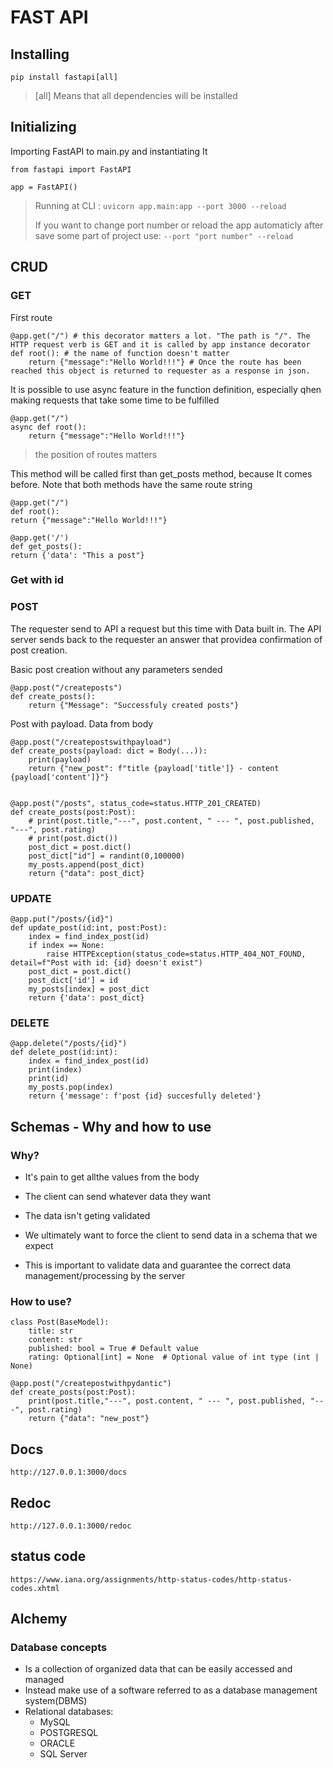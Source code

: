# FAST API

## Installing

`pip install fastapi[all]`

> [all] Means that all dependencies will be installed

## Initializing

Importing FastAPI to main.py and instantiating It

    from fastapi import FastAPI

    app = FastAPI()

> Running at CLI : `uvicorn app.main:app --port 3000 --reload`
>
> If you want to change port number or reload the app automaticly after save some part of project use: `--port "port number" --reload`

## CRUD

### GET

First route

    @app.get("/") # this decorator matters a lot. "The path is "/". The HTTP request verb is GET and it is called by app instance decorator
    def root(): # the name of function doesn't matter
        return {"message":"Hello World!!!"} # Once the route has been reached this object is returned to requester as a response in json.

It is possible to use async feature in the function definition, especially qhen making requests that take some time to be fulfilled

    @app.get("/")
    async def root():
        return {"message":"Hello World!!!"}

> the position of routes matters

This method will be called first than get_posts method, because It comes before. Note that both methods have the same route string

    @app.get("/")
    def root():
    return {"message":"Hello World!!!"}

    @app.get('/')
    def get_posts():
    return {'data': "This a post"}

### Get with id

### POST

The requester send to API a request but this time with Data built in. The API server sends back to the requester an answer that providea confirmation of post creation.

Basic post creation without any parameters sended

    @app.post("/createposts")
    def create_posts():
        return {"Message": "Successfuly created posts"}

Post with payload. Data from body

    @app.post("/createpostswithpayload")
    def create_posts(payload: dict = Body(...)):
        print(payload)
        return {"new_post": f"title {payload['title']} - content {payload['content']}"}


    @app.post("/posts", status_code=status.HTTP_201_CREATED)
    def create_posts(post:Post):
        # print(post.title,"---", post.content, " --- ", post.published, "---", post.rating)
        # print(post.dict())
        post_dict = post.dict()
        post_dict["id"] = randint(0,100000)
        my_posts.append(post_dict)
        return {"data": post_dict}

### UPDATE

    @app.put("/posts/{id}")
    def update_post(id:int, post:Post):
        index = find_index_post(id)
        if index == None:
            raise HTTPException(status_code=status.HTTP_404_NOT_FOUND, detail=f"Post with id: {id} doesn't exist")
        post_dict = post.dict()
        post_dict['id'] = id
        my_posts[index] = post_dict
        return {'data': post_dict}

### DELETE

    @app.delete("/posts/{id}")
    def delete_post(id:int):
        index = find_index_post(id)
        print(index)
        print(id)
        my_posts.pop(index)
        return {'message': f'post {id} succesfully deleted'}

## Schemas - Why and how to use

### Why?

- It's pain to get allthe values from the body
- The client can send whatever data they want
- The data isn't geting validated
- We ultimately want to force the client to send data in a schema that we expect

- This is important to validate data and guarantee the correct data management/processing by the server

### How to use?

    class Post(BaseModel):
        title: str
        content: str
        published: bool = True # Default value
        rating: Optional[int] = None  # Optional value of int type (int | None)

    @app.post("/createpostwithpydantic")
    def create_posts(post:Post):
        print(post.title,"---", post.content, " --- ", post.published, "---", post.rating)
        return {"data": "new_post"}

## Docs

`http://127.0.0.1:3000/docs`

## Redoc

`http://127.0.0.1:3000/redoc`

## status code

`https://www.iana.org/assignments/http-status-codes/http-status-codes.xhtml`

## Alchemy

### Database concepts

- Is a collection of organized data that can be easily accessed and managed
- Instead make use of a software referred to as a database management system(DBMS)
- Relational databases:
  - MySQL
  - POSTGRESQL
  - ORACLE
  - SQL Server
